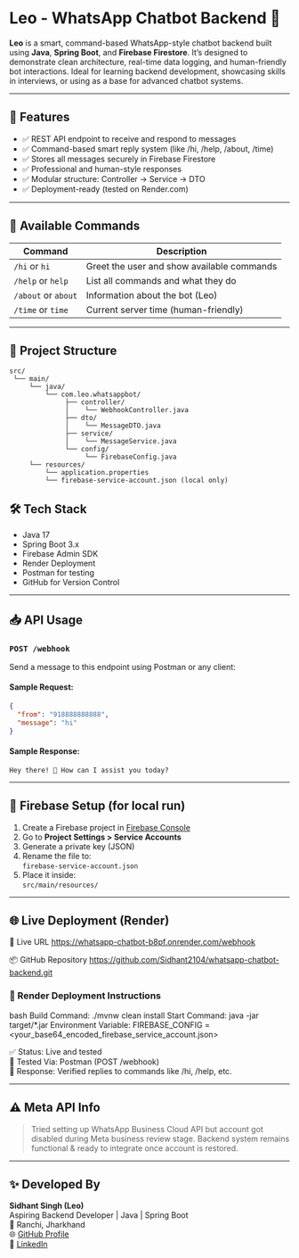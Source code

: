 # Leo - WhatsApp Chatbot Backend 🤖

**Leo** is a smart, command-based WhatsApp-style chatbot backend built using **Java**, **Spring Boot**, and **Firebase Firestore**. It’s designed to demonstrate clean architecture, real-time data logging, and human-friendly bot interactions. Ideal for learning backend development, showcasing skills in interviews, or using as a base for advanced chatbot systems.

---

## 🚀 Features

- ✅ REST API endpoint to receive and respond to messages
- ✅ Command-based smart reply system (like /hi, /help, /about, /time)
- ✅ Stores all messages securely in Firebase Firestore
- ✅ Professional and human-style responses
- ✅ Modular structure: Controller → Service → DTO
- ✅ Deployment-ready (tested on Render.com)

---

## 🧠 Available Commands

| Command         | Description                              |
|-----------------|------------------------------------------|
| `/hi` or `hi`     | Greet the user and show available commands |
| `/help` or `help` | List all commands and what they do       |
| `/about` or `about` | Information about the bot (Leo)          |
| `/time` or `time`   | Current server time (human-friendly)     |

---

## 📂 Project Structure

```
src/
 └── main/
     └── java/
         └── com.leo.whatsappbot/
              ├── controller/
              │    └── WebhookController.java
              ├── dto/
              │    └── MessageDTO.java
              ├── service/
              │    └── MessageService.java
              └── config/
                   └── FirebaseConfig.java
     └── resources/
         └── application.properties
         └── firebase-service-account.json (local only)

```

## 🛠️ Tech Stack
- Java 17
- Spring Boot 3.x
- Firebase Admin SDK
- Render Deployment
- Postman for testing
- GitHub for Version Control

---

## 📥 API Usage

### `POST /webhook`

Send a message to this endpoint using Postman or any client:

#### Sample Request:
```json
{
  "from": "918888888888",
  "message": "hi"
}
```

#### Sample Response:
```
Hey there! 👋 How can I assist you today?
```

---

## 🔐 Firebase Setup (for local run)

1. Create a Firebase project in [Firebase Console](https://console.firebase.google.com/)
2. Go to **Project Settings > Service Accounts**
3. Generate a private key (JSON)
4. Rename the file to:  
   `firebase-service-account.json`
5. Place it inside:  
   `src/main/resources/`

---

## 🌐 Live Deployment (Render)

🔗 Live URL
https://whatsapp-chatbot-b8pf.onrender.com/webhook

📦 GitHub Repository
https://github.com/Sidhant2104/whatsapp-chatbot-backend.git

### 🚀 Render Deployment Instructions

bash
Build Command:        ./mvnw clean install
Start Command:        java -jar target/*.jar
Environment Variable: FIREBASE_CONFIG = <your_base64_encoded_firebase_service_account.json>

✅ Status: Live and tested  
🧪 Tested Via: Postman (POST /webhook)  
📨 Response: Verified replies to commands like /hi, /help, etc.

---

## ⚠️ Meta API Info
> Tried setting up WhatsApp Business Cloud API but account got disabled during Meta business review stage. Backend system remains functional & ready to integrate once account is restored.

---

## ✨ Developed By

**Sidhant Singh (Leo)**  
Aspiring Backend Developer | Java | Spring Boot  
📍 Ranchi, Jharkhand  
🌐 [GitHub Profile](https://github.com/Sidhant2104)  
🔗 [LinkedIn](www.linkedin.com/in/sidhant-singh-47198b2a6)


